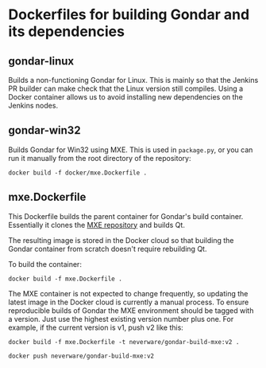 # Dockerfiles for building Gondar and its dependencies

## gondar-linux

Builds a non-functioning Gondar for Linux. This is mainly so that the
Jenkins PR builder can make check that the Linux version still
compiles. Using a Docker container allows us to avoid installing new
dependencies on the Jenkins nodes.

## gondar-win32

Builds Gondar for Win32 using MXE. This is used in `package.py`, or
you can run it manually from the root directory of the repository:

    docker build -f docker/mxe.Dockerfile .

## mxe.Dockerfile

This Dockerfile builds the parent container for Gondar's build
container. Essentially it clones
the [MXE repository](https://github.com/mxe/mxe) and builds Qt.

The resulting image is stored in the Docker cloud so that building the
Gondar container from scratch doesn't require rebuilding Qt.

To build the container:

    docker build -f mxe.Dockerfile .

The MXE container is not expected to change frequently, so updating
the latest image in the Docker cloud is currently a manual process. To
ensure reproducible builds of Gondar the MXE environment should be
tagged with a version. Just use the highest existing version number
plus one. For example, if the current version is v1, push v2 like this:

	docker build -f mxe.Dockerfile -t neverware/gondar-build-mxe:v2 .
	
	docker push neverware/gondar-build-mxe:v2
